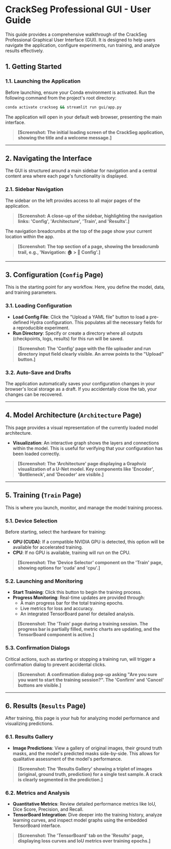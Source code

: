 # CrackSeg Professional GUI - User Guide

This guide provides a comprehensive walkthrough of the CrackSeg Professional Graphical User
Interface (GUI). It is designed to help users navigate the application, configure experiments,
run training, and analyze results effectively.

## 1. Getting Started

### 1.1. Launching the Application

Before launching, ensure your Conda environment is activated. Run the following command from
the project's root directory:

```bash
conda activate crackseg && streamlit run gui/app.py
```

The application will open in your default web browser, presenting the main interface.

> **[Screenshot: The initial loading screen of the CrackSeg application, showing the title and
> a welcome message.]**

---

## 2. Navigating the Interface

The GUI is structured around a main sidebar for navigation and a central content area where
each page's functionality is displayed.

### 2.1. Sidebar Navigation

The sidebar on the left provides access to all major pages of the application.

> **[Screenshot: A close-up of the sidebar, highlighting the navigation links: 'Config',
> 'Architecture', 'Train', and 'Results'.]**

The navigation breadcrumbs at the top of the page show your current location within the app.

> **[Screenshot: The top section of a page, showing the breadcrumb trail, e.g.,
> 'Navigation: 🏠 > 🔧 Config'.]**

---

## 3. Configuration (`Config` Page)

This is the starting point for any workflow. Here, you define the model, data, and training
parameters.

### 3.1. Loading Configuration

- **Load Config File**: Click the "Upload a YAML file" button to load a pre-defined Hydra
  configuration. This populates all the necessary fields for a reproducible experiment.
- **Run Directory**: Specify or create a directory where all outputs (checkpoints, logs,
  results) for this run will be saved.

> **[Screenshot: The 'Config' page with the file uploader and run directory input field
> clearly visible. An arrow points to the "Upload" button.]**

### 3.2. Auto-Save and Drafts

The application automatically saves your configuration changes in your browser's local
storage as a draft. If you accidentally close the tab, your changes can be recovered.

---

## 4. Model Architecture (`Architecture` Page)

This page provides a visual representation of the currently loaded model architecture.

- **Visualization**: An interactive graph shows the layers and connections within the model.
  This is useful for verifying that your configuration has been loaded correctly.

> **[Screenshot: The 'Architecture' page displaying a Graphviz visualization of a U-Net model.
> Key components like 'Encoder', 'Bottleneck', and 'Decoder' are visible.]**

---

## 5. Training (`Train` Page)

This is where you launch, monitor, and manage the model training process.

### 5.1. Device Selection

Before starting, select the hardware for training:

- **GPU (CUDA)**: If a compatible NVIDIA GPU is detected, this option will be available for
  accelerated training.
- **CPU**: If no GPU is available, training will run on the CPU.

> **[Screenshot: The 'Device Selector' component on the 'Train' page, showing options for
> 'cuda' and 'cpu'.]**

### 5.2. Launching and Monitoring

- **Start Training**: Click this button to begin the training process.
- **Progress Monitoring**: Real-time updates are provided through:
  - A main progress bar for the total training epochs.
  - Live metrics for loss and accuracy.
  - An integrated TensorBoard panel for detailed analysis.

> **[Screenshot: The 'Train' page during a training session. The progress bar is partially
> filled, metric charts are updating, and the TensorBoard component is active.]**

### 5.3. Confirmation Dialogs

Critical actions, such as starting or stopping a training run, will trigger a confirmation
dialog to prevent accidental clicks.

> **[Screenshot: A confirmation dialog pop-up asking "Are you sure you want to start the
> training session?". The 'Confirm' and 'Cancel' buttons are visible.]**

---

## 6. Results (`Results` Page)

After training, this page is your hub for analyzing model performance and visualizing
predictions.

### 6.1. Results Gallery

- **Image Predictions**: View a gallery of original images, their ground truth masks, and the
  model's predicted masks side-by-side. This allows for qualitative assessment of the model's
  performance.

> **[Screenshot: The 'Results Gallery' showing a triplet of images (original, ground truth,
> prediction) for a single test sample. A crack is clearly segmented in the prediction.]**

### 6.2. Metrics and Analysis

- **Quantitative Metrics**: Review detailed performance metrics like IoU, Dice Score,
  Precision, and Recall.
- **TensorBoard Integration**: Dive deeper into the training history, analyze learning curves,
  and inspect model graphs using the embedded TensorBoard interface.

> **[Screenshot: The 'TensorBoard' tab on the 'Results' page, displaying loss curves and
> IoU metrics over training epochs.]**
